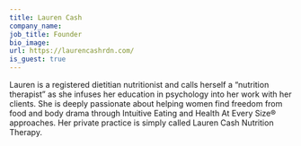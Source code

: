 ```yaml
---
title: Lauren Cash
company_name:
job_title: Founder
bio_image:
url: https://laurencashrdn.com/
is_guest: true
---
```


Lauren is a registered dietitian nutritionist and calls herself a “nutrition therapist” as she infuses her education in psychology into her work with her clients. She is deeply passionate about helping women find freedom from food and body drama through Intuitive Eating and Health At Every Size® approaches. Her private practice is simply called Lauren Cash Nutrition Therapy.
